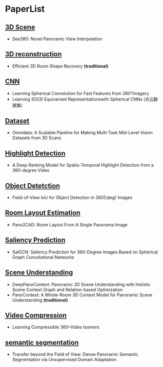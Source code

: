 # PaperList

## [3D Scene](3D\Scene)

- See360: Novel Panoramic View Interpolation


## [3D reconstruction](3D\reconstruction)

- Efficient 3D Room Shape Recovery **(traditional)**

## [CNN](CNN)

- Learning Spherical Convolution for Fast Features from 360°Imagery
- Learning SO(3) Equivariant Representationswith Spherical CNNs (点云数据集)

## [Dataset](Dataset)

- Omnidata: A Scalable Pipeline for Making Multi-Task Mid-Level Vision Datasets from 3D Scans


## [Highlight Detection](Highlight\Detection)

- A Deep Ranking Model for Spatio-Temporal Highlight Detection from a 360-degree Video

## [Object Detetction](Object\Detetction)

- Field-of-View IoU for Object Detection in 360{\deg} Images

## [Room Layout Estimation](Room\Layout\Estimation)

- Pano2CAD: Room Layout From A Single Panorama Image

## [Saliency Prediction](Saliency\Prediction)

- SalGCN: Saliency Prediction for 360-Degree Images Based on Spherical Graph Convolutional Networks

## [Scene Understanding](Scene\Understanding)

- DeepPanoContext: Panoramic 3D Scene Understanding with Holistic Scene Context Graph and Relation-based Optimization
- PanoContext: A Whole-Room 3D Context Model for Panoramic Scene Understanding **(traditional)**

## [Video Compression](Video\Compression)

- Learning Compressible 360◦Video Isomers

## [semantic segmentation](semantic\segmentation)

- Transfer beyond the Field of View: Dense Panoramic Semantic Segmentation via Unsupervised Domain Adaptation
